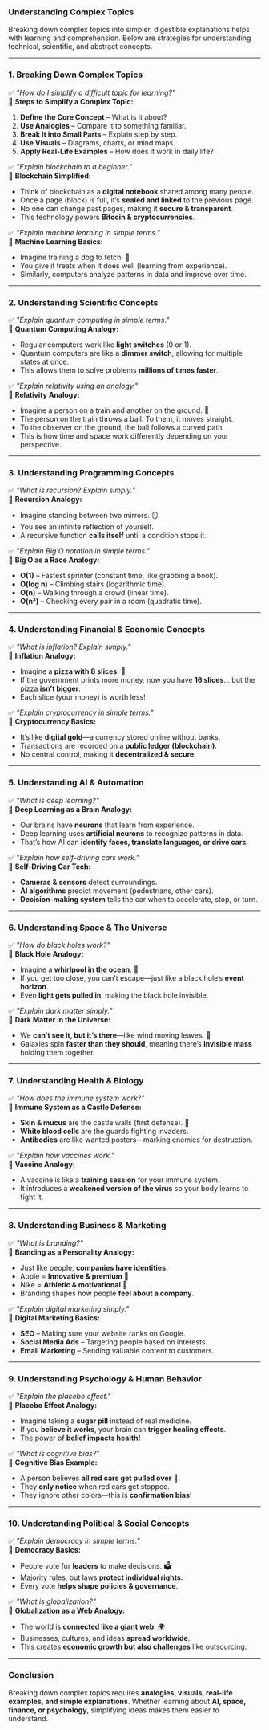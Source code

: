 ### Understanding Complex Topics  

Breaking down complex topics into simpler, digestible explanations helps with learning and comprehension. Below are strategies for understanding technical, scientific, and abstract concepts.

---

### 1. Breaking Down Complex Topics  

✅ *"How do I simplify a difficult topic for learning?"*  
📌 **Steps to Simplify a Complex Topic:**  
1. **Define the Core Concept** – What is it about?  
2. **Use Analogies** – Compare it to something familiar.  
3. **Break It into Small Parts** – Explain step by step.  
4. **Use Visuals** – Diagrams, charts, or mind maps.  
5. **Apply Real-Life Examples** – How does it work in daily life?  

✅ *"Explain blockchain to a beginner."*  
📌 **Blockchain Simplified:**  
- Think of blockchain as a **digital notebook** shared among many people.  
- Once a page (block) is full, it’s **sealed and linked** to the previous page.  
- No one can change past pages, making it **secure & transparent**.  
- This technology powers **Bitcoin & cryptocurrencies**.  

✅ *"Explain machine learning in simple terms."*  
📌 **Machine Learning Basics:**  
- Imagine training a dog to fetch. 🐶  
- You give it treats when it does well (learning from experience).  
- Similarly, computers analyze patterns in data and improve over time.  

---

### 2. Understanding Scientific Concepts  

✅ *"Explain quantum computing in simple terms."*  
📌 **Quantum Computing Analogy:**  
- Regular computers work like **light switches** (0 or 1).  
- Quantum computers are like a **dimmer switch**, allowing for multiple states at once.  
- This allows them to solve problems **millions of times faster**.  

✅ *"Explain relativity using an analogy."*  
📌 **Relativity Analogy:**  
- Imagine a person on a train and another on the ground. 🚆  
- The person on the train throws a ball. To them, it moves straight.  
- To the observer on the ground, the ball follows a curved path.  
- This is how time and space work differently depending on your perspective.  

---

### 3. Understanding Programming Concepts  

✅ *"What is recursion? Explain simply."*  
📌 **Recursion Analogy:**  
- Imagine standing between two mirrors. 🪞  
- You see an infinite reflection of yourself.  
- A recursive function **calls itself** until a condition stops it.  

✅ *"Explain Big O notation in simple terms."*  
📌 **Big O as a Race Analogy:**  
- **O(1)** – Fastest sprinter (constant time, like grabbing a book).  
- **O(log n)** – Climbing stairs (logarithmic time).  
- **O(n)** – Walking through a crowd (linear time).  
- **O(n²)** – Checking every pair in a room (quadratic time).  

---

### 4. Understanding Financial & Economic Concepts  

✅ *"What is inflation? Explain simply."*  
📌 **Inflation Analogy:**  
- Imagine a **pizza with 8 slices**. 🍕  
- If the government prints more money, now you have **16 slices**… but the pizza **isn’t bigger**.  
- Each slice (your money) is worth less!  

✅ *"Explain cryptocurrency in simple terms."*  
📌 **Cryptocurrency Basics:**  
- It’s like **digital gold**—a currency stored online without banks.  
- Transactions are recorded on a **public ledger (blockchain)**.  
- No central control, making it **decentralized & secure**.  

---

### 5. Understanding AI & Automation  

✅ *"What is deep learning?"*  
📌 **Deep Learning as a Brain Analogy:**  
- Our brains have **neurons** that learn from experience.  
- Deep learning uses **artificial neurons** to recognize patterns in data.  
- That’s how AI can **identify faces, translate languages, or drive cars**.  

✅ *"Explain how self-driving cars work."*  
📌 **Self-Driving Car Tech:**  
- **Cameras & sensors** detect surroundings.  
- **AI algorithms** predict movement (pedestrians, other cars).  
- **Decision-making system** tells the car when to accelerate, stop, or turn.  

---

### 6. Understanding Space & The Universe  

✅ *"How do black holes work?"*  
📌 **Black Hole Analogy:**  
- Imagine a **whirlpool in the ocean**. 🌊  
- If you get too close, you can’t escape—just like a black hole’s **event horizon**.  
- Even **light gets pulled in**, making the black hole invisible.  

✅ *"Explain dark matter simply."*  
📌 **Dark Matter in the Universe:**  
- We **can’t see it, but it’s there**—like wind moving leaves. 🍃  
- Galaxies spin **faster than they should**, meaning there’s **invisible mass** holding them together.  

---

### 7. Understanding Health & Biology  

✅ *"How does the immune system work?"*  
📌 **Immune System as a Castle Defense:**  
- **Skin & mucus** are the castle walls (first defense). 🏰  
- **White blood cells** are the guards fighting invaders.  
- **Antibodies** are like wanted posters—marking enemies for destruction.  

✅ *"Explain how vaccines work."*  
📌 **Vaccine Analogy:**  
- A vaccine is like a **training session** for your immune system.  
- It introduces a **weakened version of the virus** so your body learns to fight it.  

---

### 8. Understanding Business & Marketing  

✅ *"What is branding?"*  
📌 **Branding as a Personality Analogy:**  
- Just like people, **companies have identities**.  
- Apple = **Innovative & premium** 🍏  
- Nike = **Athletic & motivational** 👟  
- Branding shapes how people **feel about a company**.  

✅ *"Explain digital marketing simply."*  
📌 **Digital Marketing Basics:**  
- **SEO** – Making sure your website ranks on Google.  
- **Social Media Ads** – Targeting people based on interests.  
- **Email Marketing** – Sending valuable content to customers.  

---

### 9. Understanding Psychology & Human Behavior  

✅ *"Explain the placebo effect."*  
📌 **Placebo Effect Analogy:**  
- Imagine taking a **sugar pill** instead of real medicine.  
- If you **believe it works**, your brain can **trigger healing effects**.  
- The power of **belief impacts health!**  

✅ *"What is cognitive bias?"*  
📌 **Cognitive Bias Example:**  
- A person believes **all red cars get pulled over** 🚗.  
- They **only notice** when red cars get stopped.  
- They ignore other colors—this is **confirmation bias**!  

---

### 10. Understanding Political & Social Concepts  

✅ *"Explain democracy in simple terms."*  
📌 **Democracy Basics:**  
- People vote for **leaders** to make decisions. 🗳️  
- Majority rules, but laws **protect individual rights**.  
- Every vote **helps shape policies & governance**.  

✅ *"What is globalization?"*  
📌 **Globalization as a Web Analogy:**  
- The world is **connected like a giant web**. 🌍  
- Businesses, cultures, and ideas **spread worldwide**.  
- This creates **economic growth but also challenges** like outsourcing.  

---

### Conclusion  

Breaking down complex topics requires **analogies, visuals, real-life examples, and simple explanations**. Whether learning about **AI, space, finance, or psychology**, simplifying ideas makes them easier to understand.  